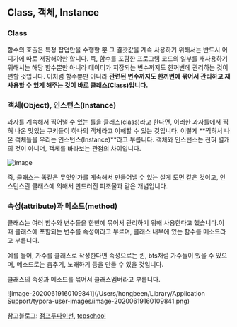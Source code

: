 ## Class, 객체, Instance

### Class

함수의 호출은 특정 잡업만을 수행할 뿐 그 결괏값을 계속 사용하기 위해서는 반드시 어디가에 따로 저장해야만 합니다. 즉, 함수를 포함한 프로그램 코드의 일부를 재사용하기 위해서는 해당 함수뿐만 아니라 데이터가 저장되는 변수까지도 한꺼번에 관리하는 것이 편할 것입니다. 이처럼 함수뿐만 아니라 **관련된 변수까지도 한꺼번에 묶어서 관리하고 재사용할 수 있게 해주는 것이 바로 클래스(Class)입니다.**

### 객체(Object), 인스턴스(Instance)

과자를 계속해서 찍어낼 수 있는 틀을 클래스(class)라고 한다면, 이러한 과자틀에서 찍혀 나온 맛있는 쿠키들이 하나의 객체라고 이해할 수 있는 것입니다. 이렇게 **찍혀서 나온 객체들을 우리는 인스턴스(Instance)**라고 부릅니다. 객체와 인스턴스는 전혀 별개의 것이 아니며, 객체를 바라보는 관점의 차이입니다.

![image](https://user-images.githubusercontent.com/53684676/85103485-bbb45f00-b241-11ea-84c0-84f362177dd5.png)

즉, 클래스는 똑같은 무엇인가를 계속해서 만들어낼 수 있는 설계 도면 같은 것이고, 인스턴스란 클래스에 의해서 만드러진 피조물과 같은 개념입니다.

### 속성(attribute)과 메소드(method)

클래스는 여러 함수와 변수들을 한번에 묶어서 관리하기 위해 사용한다고 했습니다.이 때 클래스에 포함되는 변수를 속성이라고 부르며, 클래스 내부에 있는 함수를 메소드라고 부릅니다.

예를 들어, 가수를 클래스로 작성한다면 속성으로는 퀸, bts처럼 가수들이 있을 수 있으며, 메소드로는 춤추기, 노래하기 등을 만들 수 있을 것입니다.

클래스의 속성과 메소드를 묶어서 클래스멤버라고 부릅니다.

![image-20200619160109841](/Users/hongbeen/Library/Application Support/typora-user-images/image-20200619160109841.png)

참고블로그: [점프투파이썬](https://wikidocs.net/28#_3), [tcpschool](http://tcpschool.com/python2018/python_class_object)

